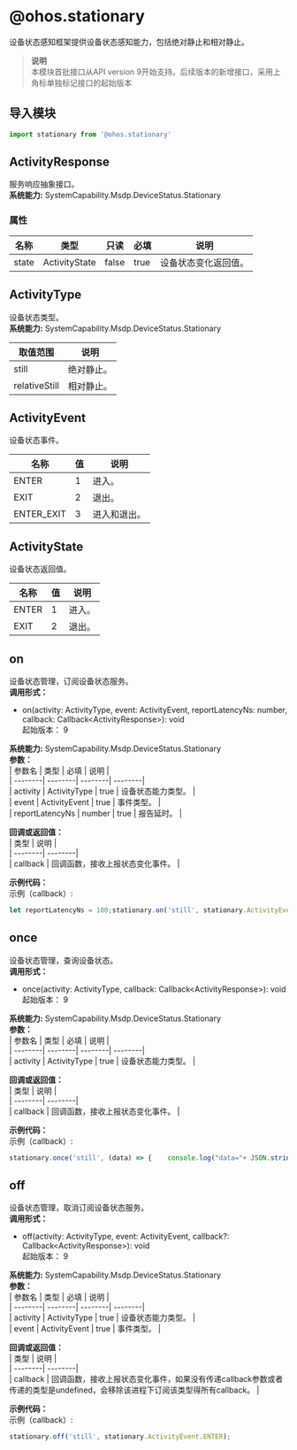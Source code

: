 # @ohos.stationary    
设备状态感知框架提供设备状态感知能力，包括绝对静止和相对静止。  
> **说明**   
>本模块首批接口从API version 9开始支持。后续版本的新增接口，采用上角标单独标记接口的起始版本  
  
## 导入模块  
  
```js    
import stationary from '@ohos.stationary'    
```  
    
## ActivityResponse    
服务响应抽象接口。  
 **系统能力:**  SystemCapability.Msdp.DeviceStatus.Stationary    
### 属性    
| 名称 | 类型 | 只读 | 必填 | 说明 |  
| --------| --------| --------| --------| --------|  
| state | ActivityState | false | true | 设备状态变化返回值。 |  
    
## ActivityType    
设备状态类型。  
 **系统能力:**  SystemCapability.Msdp.DeviceStatus.Stationary    
    
| 取值范围 | 说明 |  
| --------| --------|  
| still | 绝对静止。 |  
| relativeStill | 相对静止。 |  
    
## ActivityEvent    
设备状态事件。    
    
| 名称 | 值 | 说明 |  
| --------| --------| --------|  
| ENTER | 1 | 进入。 |  
| EXIT | 2 | 退出。 |  
| ENTER_EXIT | 3 | 进入和退出。 |  
    
## ActivityState    
设备状态返回值。    
    
| 名称 | 值 | 说明 |  
| --------| --------| --------|  
| ENTER | 1 | 进入。 |  
| EXIT | 2 | 退出。 |  
    
## on    
设备状态管理，订阅设备状态服务。  
 **调用形式：**     
    
- on(activity: ActivityType, event: ActivityEvent, reportLatencyNs: number, callback: Callback\<ActivityResponse>): void    
起始版本： 9  
  
 **系统能力:**  SystemCapability.Msdp.DeviceStatus.Stationary    
 **参数：**     
| 参数名 | 类型 | 必填 | 说明 |  
| --------| --------| --------| --------|  
| activity | ActivityType | true | 设备状态能力类型。 |  
| event | ActivityEvent | true | 事件类型。 |  
| reportLatencyNs | number | true | 报告延时。 |  
    
 **回调或返回值：**     
| 类型 | 说明 |  
| --------| --------|  
| callback | 回调函数，接收上报状态变化事件。 |  
    
 **示例代码：**   
示例（callback）:  
```ts    
let reportLatencyNs = 100;stationary.on('still', stationary.ActivityEvent.ENTER, reportLatencyNs, (data) => {    console.log('data='+ JSON.stringify(data));})    
```    
  
    
## once    
设备状态管理，查询设备状态。  
 **调用形式：**     
    
- once(activity: ActivityType, callback: Callback\<ActivityResponse>): void    
起始版本： 9  
  
 **系统能力:**  SystemCapability.Msdp.DeviceStatus.Stationary    
 **参数：**     
| 参数名 | 类型 | 必填 | 说明 |  
| --------| --------| --------| --------|  
| activity | ActivityType | true | 设备状态能力类型。 |  
    
 **回调或返回值：**     
| 类型 | 说明 |  
| --------| --------|  
| callback | 回调函数，接收上报状态变化事件。 |  
    
 **示例代码：**   
示例（callback）:  
```ts    
stationary.once('still', (data) => {    console.log("data="+ JSON.stringify(data));})    
```    
  
    
## off    
设备状态管理，取消订阅设备状态服务。  
 **调用形式：**     
    
- off(activity: ActivityType, event: ActivityEvent, callback?: Callback\<ActivityResponse>): void    
起始版本： 9  
  
 **系统能力:**  SystemCapability.Msdp.DeviceStatus.Stationary    
 **参数：**     
| 参数名 | 类型 | 必填 | 说明 |  
| --------| --------| --------| --------|  
| activity | ActivityType | true | 设备状态能力类型。 |  
| event | ActivityEvent | true | 事件类型。 |  
    
 **回调或返回值：**     
| 类型 | 说明 |  
| --------| --------|  
| callback | 回调函数，接收上报状态变化事件，如果没有传递callback参数或者传递的类型是undefined，会移除该进程下订阅该类型得所有callback。 |  
    
 **示例代码：**   
示例（callback）:  
```ts    
stationary.off('still', stationary.ActivityEvent.ENTER);    
```    
  
